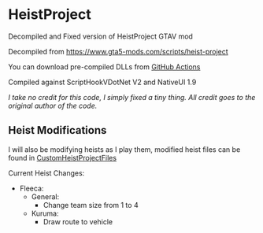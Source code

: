 # HeistProject
Decompiled and Fixed version of HeistProject GTAV mod

Decompiled from https://www.gta5-mods.com/scripts/heist-project

You can download pre-compiled DLLs from [GitHub Actions](https://github.com/Puyodead1/HeistProject/actions)

Compiled against ScriptHookVDotNet V2 and NativeUI 1.9

*I take no credit for this code, I simply fixed a tiny thing. All credit goes to the original author of the code.*

## Heist Modifications

I will also be modifying heists as I play them, modified heist files can be found in [CustomHeistProjectFiles](/CustomHeistProjectFiles)

Current Heist Changes:

- Fleeca:
  - General:
    - Change team size from 1 to 4
  - Kuruma:
    - Draw route to vehicle

